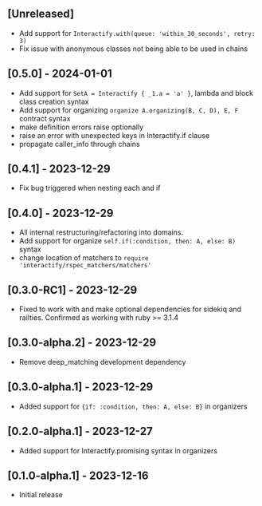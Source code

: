 ## [Unreleased]
- Add support for `Interactify.with(queue: 'within_30_seconds', retry: 3)`
- Fix issue with anonymous classes not being able to be used in chains

## [0.5.0] - 2024-01-01
- Add support for `SetA = Interactify { _1.a = 'a' }`, lambda and block class creation syntax
- Add support for organizing `organize A.organizing(B, C, D), E, F` contract syntax
- make definition errors raise optionally
- raise an error with unexpected keys in Interactify.if clause
- propagate caller_info through chains

## [0.4.1] - 2023-12-29
- Fix bug triggered when nesting each and if

## [0.4.0] - 2023-12-29
- All internal restructuring/refactoring into domains. 
- Add support for organize `self.if(:condition, then: A, else: B)` syntax
- change location of matchers to `require 'interactify/rspec_matchers/matchers'`

## [0.3.0-RC1] - 2023-12-29
- Fixed to work with and make optional dependencies for sidekiq and railties. Confirmed as working with ruby >= 3.1.4

## [0.3.0-alpha.2] - 2023-12-29
- Remove deep_matching development dependency


## [0.3.0-alpha.1] - 2023-12-29
- Added support for `{if: :condition, then: A, else: B}` in organizers

## [0.2.0-alpha.1] - 2023-12-27
- Added support for Interactify.promising syntax in organizers

## [0.1.0-alpha.1] - 2023-12-16
- Initial release
